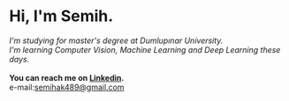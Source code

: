 # Hi, I'm Semih.
*I'm studying for master's degree at Dumlupınar University.*<br>
*I'm learning Computer Vision, Machine Learning and Deep Learning these days.*<br><br>
**You can reach me on [Linkedin](https://www.linkedin.com/in/semih-demirel-377120160/).**<br>
e-mail:semihak489@gmail.com

